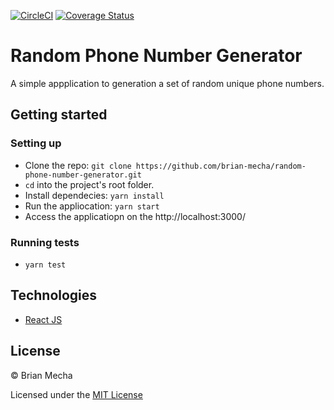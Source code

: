 [![CircleCI](https://circleci.com/gh/brian-mecha/random-phone-number-generator/tree/master.svg?style=svg)](https://circleci.com/gh/brian-mecha/random-phone-number-generator/tree/master) [![Coverage Status](https://coveralls.io/repos/github/brian-mecha/random-phone-number-generator/badge.svg?branch=ch-write-tests)](https://coveralls.io/github/brian-mecha/random-phone-number-generator?branch=ch-write-tests)

# Random Phone Number Generator
A simple appplication to generation a set of random unique phone numbers.
## Getting started

### Setting up
- Clone the repo: `git clone https://github.com/brian-mecha/random-phone-number-generator.git`
- `cd` into the project's root folder.
- Install dependecies: `yarn install`
- Run the appliocation: `yarn start`
- Access the applicatiopn on the http://localhost:3000/

### Running tests
- `yarn test`

## Technologies
- [React JS](https://reactjs.org/)

## License
&copy; Brian Mecha

Licensed under the [MIT License](https://github.com/iverenshaguy/random-phone-number-generator/blob/develop/LICENSE)
